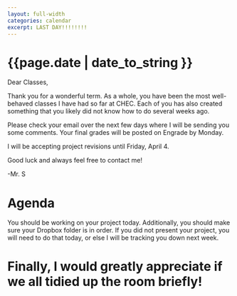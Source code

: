 ```yaml
---
layout: full-width
categories: calendar
excerpt: LAST DAY!!!!!!!!
---
```

# {{page.date | date_to_string }} #

Dear Classes,

Thank you for a wonderful term.  As a whole, you have been the most well-behaved classes I have had so far at CHEC.  Each of you has also created something that you likely did not know how to do several weeks ago.

Please check your email over the next few days where I will be sending you some comments.  Your final grades will be posted on Engrade by Monday.

I will be accepting project revisions until Friday, April 4.

Good luck and always feel free to contact me!

-Mr. S


# Agenda #

You should be working on your project today.  Additionally, you should make sure your Dropbox folder is in order.  If you did not present your project, you will need to do that today, or else I will be tracking you down next week.

# Finally, I would greatly appreciate if we all tidied up the room briefly! #





